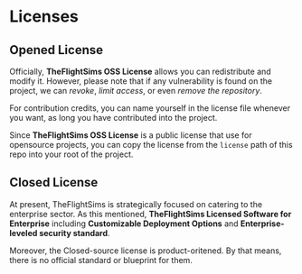 # Licenses

## Opened License

Officially, **TheFlightSims OSS License** allows you can redistribute and modify it. However, please note that if any vulnerability is found on the project, we can *revoke*, *limit access*, or even *remove the repository*.

For contribution credits, you can name yourself in the license file whenever you want, as long you have contributed into the project.

Since **TheFlightSims OSS License** is a public license that use for opensource projects, you can copy the license from the `license` path of this repo into your root of the project.

## Closed License

At present, TheFlightSims is strategically focused on catering to the enterprise sector. As this mentioned, **TheFlightSims Licensed Software for Enterprise** including **Customizable Deployment Options** and **Enterprise-leveled security standard**.

Moreover, the Closed-source license is product-oritened. By that means, there is no official standard or blueprint for them.
